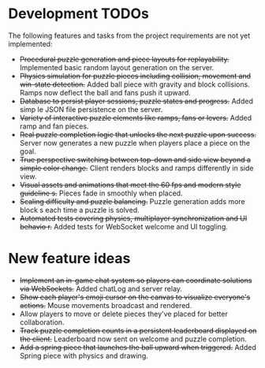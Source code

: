 # Development TODOs

The following features and tasks from the project requirements are not yet implemented:

- ~~Procedural puzzle generation and piece layouts for replayability.~~ Implemented basic random layout generation on the server.
- ~~Physics simulation for puzzle pieces including collision, movement and win-state detection.~~ Added ball piece with gravity and block collisions. Ramps now deflect the ball and fans push it upward.
- ~~Database to persist player sessions, puzzle states and progress.~~ Added simp
le JSON file persistence on the server.
- ~~Variety of interactive puzzle elements like ramps, fans or levers.~~ Added ramp and fan pieces.
- ~~Real puzzle completion logic that unlocks the next puzzle upon success.~~ Server now generates a new puzzle when players place a piece on the goal.
- ~~True perspective switching between top-down and side view beyond a simple color change.~~ Client renders blocks and ramps differently in side view.
- ~~Visual assets and animations that meet the 60 fps and modern style guideline
s.~~ Pieces fade in smoothly when placed.
- ~~Scaling difficulty and puzzle balancing.~~ Puzzle generation adds more block
s each time a puzzle is solved.
- ~~Automated tests covering physics, multiplayer synchronization and UI behavio
r.~~ Added tests for WebSocket welcome and UI toggling.

# New feature ideas
- ~~Implement an in-game chat system so players can coordinate solutions via WebSockets.~~ Added chatLog and server relay.
- ~~Show each player's emoji cursor on the canvas to visualize everyone's actions.~~ Mouse movements broadcast and rendered.
- Allow players to move or delete pieces they've placed for better collaboration.
- ~~Track puzzle completion counts in a persistent leaderboard displayed on the client.~~ Leaderboard now sent on welcome and puzzle completion.
- ~~Add a spring piece that launches the ball upward when triggered.~~ Added Spring piece with physics and drawing.
